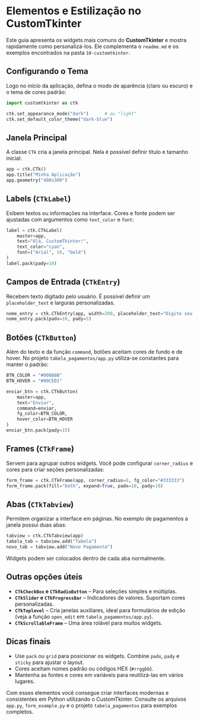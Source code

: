 # Elementos e Estilização no CustomTkinter

Este guia apresenta os widgets mais comuns do **CustomTkinter** e mostra rapidamente como personalizá-los. Ele complementa o `readme.md` e os exemplos encontrados na pasta `10-customtkinter`.

## Configurando o Tema

Logo no início da aplicação, defina o modo de aparência (claro ou escuro) e o tema de cores padrão:

```python
import customtkinter as ctk

ctk.set_appearance_mode("dark")      # ou "light"
ctk.set_default_color_theme("dark-blue")
```

## Janela Principal

A classe `CTk` cria a janela principal. Nela é possível definir título e tamanho inicial:

```python
app = ctk.CTk()
app.title("Minha Aplicação")
app.geometry("400x300")
```

## Labels (`CTkLabel`)

Exibem textos ou informações na interface. Cores e fonte podem ser ajustadas com argumentos como `text_color` e `font`:

```python
label = ctk.CTkLabel(
    master=app,
    text="Olá, CustomTkinter!",
    text_color="cyan",
    font=("Arial", 16, "bold")
)
label.pack(pady=10)
```

## Campos de Entrada (`CTkEntry`)

Recebem texto digitado pelo usuário. É possível definir um `placeholder_text` e larguras personalizadas.

```python
nome_entry = ctk.CTkEntry(app, width=200, placeholder_text="Digite seu nome")
nome_entry.pack(padx=10, pady=5)
```

## Botões (`CTkButton`)

Além do texto e da função `command`, botões aceitam cores de fundo e de hover. No projeto `tabela_pagamentos/app.py` utiliza-se constantes para manter o padrão:

```python
BTN_COLOR = "#008B8B"
BTN_HOVER = "#00CED1"

enviar_btn = ctk.CTkButton(
    master=app,
    text="Enviar",
    command=enviar,
    fg_color=BTN_COLOR,
    hover_color=BTN_HOVER
)
enviar_btn.pack(pady=15)
```

## Frames (`CTkFrame`)

Servem para agrupar outros widgets. Você pode configurar `corner_radius` e cores para criar seções personalizadas:

```python
form_frame = ctk.CTkFrame(app, corner_radius=8, fg_color="#333333")
form_frame.pack(fill="both", expand=True, padx=10, pady=10)
```

## Abas (`CTkTabview`)

Permitem organizar a interface em páginas. No exemplo de pagamentos a janela possui duas abas:

```python
tabview = ctk.CTkTabview(app)
tabela_tab = tabview.add("Tabela")
novo_tab = tabview.add("Novo Pagamento")
```

Widgets podem ser colocados dentro de cada aba normalmente.

## Outras opções úteis

- **`CTkCheckBox` e `CTkRadioButton`** – Para seleções simples e múltiplas.
- **`CTkSlider` e `CTkProgressBar`** – Indicadores de valores. Suportam cores personalizadas.
- **`CTkToplevel`** – Cria janelas auxiliares, ideal para formulários de edição (veja a função `open_edit` em `tabela_pagamentos/app.py`).
- **`CTkScrollableFrame`** – Uma área rolável para muitos widgets.

## Dicas finais

- Use `pack` ou `grid` para posicionar os widgets. Combine `padx`, `pady` e `sticky` para ajustar o layout.
- Cores aceitam nomes padrão ou códigos HEX (`#rrggbb`).
- Mantenha as fontes e cores em variáveis para reutilizá-las em vários lugares.

Com esses elementos você consegue criar interfaces modernas e consistentes em Python utilizando o CustomTkinter. Consulte os arquivos `app.py`, `form_example.py` e o projeto `tabela_pagamentos` para exemplos completos.

